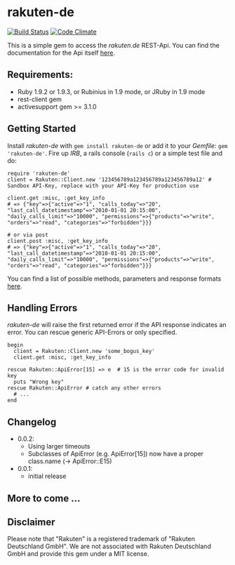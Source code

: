 rakuten-de
==========
[![Build Status](https://secure.travis-ci.org/kayoom/rakuten-de.png)](http://travis-ci.org/kayoom/rakuten-de)
[![Code Climate](https://codeclimate.com/badge.png)](https://codeclimate.com/github/kayoom/rakuten-de)

This is a simple gem to access the _rakuten.de_ REST-Api. You can find
the documentation for the Api itself
[here](http://webservice.rakuten.de/documentation/overview).

Requirements:
-------------

* Ruby 1.9.2 or 1.9.3, or Rubinius in 1.9 mode, or JRuby in 1.9 mode
* rest-client gem
* activesupport gem >= 3.1.0

Getting Started
-----------

Install _rakuten-de_ with `gem install rakuten-de` or add it to your
_Gemfile_: `gem 'rakuten-de'`. Fire up _IRB_, a rails console (`rails
c`) or a simple test file and do:

    require 'rakuten-de'
    client = Rakuten::Client.new '123456789a123456789a123456789a12' # Sandbox API-Key, replace with your API-Key for production use

    client.get :misc, :get_key_info
    # => {"key"=>{"active"=>"1", "calls_today"=>"20", "last_call_datetimestamp"=>"2010-01-01 20:15:00", "daily_calls_limit"=>"10000", "permissions"=>{"products"=>"write", "orders"=>"read", "categories"=>"forbidden"}}}
    
    # or via post
    client.post :misc, :get_key_info
    # => {"key"=>{"active"=>"1", "calls_today"=>"20", "last_call_datetimestamp"=>"2010-01-01 20:15:00", "daily_calls_limit"=>"10000", "permissions"=>{"products"=>"write", "orders"=>"read", "categories"=>"forbidden"}}}

You can find a list of possible methods, parameters and response formats [here](http://webservice.rakuten.de/documentation/overview).

Handling Errors
---------------

_rakuten-de_ will raise the first returned error if the API response
indicates an error. You can rescue generic API-Errors or only specified.

    begin
      client = Rakuten::Client.new 'some_bogus_key'
      client.get :misc, :get_key_info

    rescue Rakuten::ApiError[15] => e  # 15 is the error code for invalid key
      puts "Wrong key"
    rescue Rakuten::ApiError # catch any other errors
      # ...
    end

Changelog
---------

* 0.0.2:
  * Using larger timeouts
  * Subclasses of ApiError (e.g. ApiError[15]) now have a proper
    class.name (-> ApiError::E15)
* 0.0.1:
  * initial release

More to come ...
----------------

Disclaimer
----------
Please note that "Rakuten" is a registered trademark of "Rakuten
Deutschland GmbH". We are not associated with Rakuten Deutschland GmbH
and provide this gem under a MIT license.
